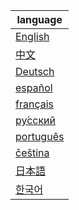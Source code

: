 | language                           |
| ---------------------------------- |
| [English](./English/readme.md)     |
| [中文](./中文/readme.md)           |
| [Deutsch](./Deutsch/readme.md)     |
| [español](./español/readme.md)     |
| [français](./français/readme.md)   |
| [ру́сский](./ру́сский/readme.md)     |
| [português](./português/readme.md) |
| [čeština](./čeština/readme.md)     |
| [日本語](./日本語/readme.md)       |
| [한국어](./한국어/readme.md)       |
